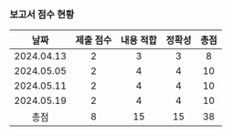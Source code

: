 ### 보고서 점수 현황
|날짜|제출 점수|내용 적합|정확성|총점|
|:----:|:----:|:----:|:----:|:----:|
|2024.04.13|2|3|3|8|
|2024.05.05|2|4|4|10|
|2024.05.11|2|4|4|10|
|2024.05.19|2|4|4|10|
|총점|8|15|15|38|
